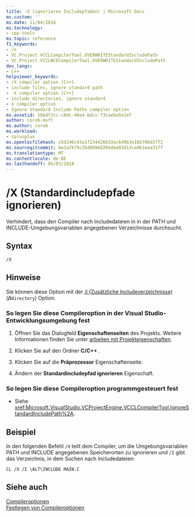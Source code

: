 ```yaml
---
title: -X (ignorieren Includepfaden) | Microsoft Docs
ms.custom: ''
ms.date: 11/04/2016
ms.technology:
- cpp-tools
ms.topic: reference
f1_keywords:
- /x
- VC.Project.VCCLCompilerTool.OVERWRITEStandardIncludePath
- VC.Project.VCCLWCECompilerTool.OVERWRITEStandardIncludePath
dev_langs:
- C++
helpviewer_keywords:
- /X compiler option [C++]
- include files, ignore standard path
- -X compiler option [C++]
- include directories, ignore standard
- X compiler option
- Ignore Standard Include Paths compiler option
ms.assetid: 16bdf2cc-c8dc-46e4-bdcc-f3caeba5e1ef
author: corob-msft
ms.author: corob
ms.workload:
- cplusplus
ms.openlocfilehash: c5d246c43a1f234426b33ac640b3e1bb706d2f72
ms.sourcegitcommit: be2a7679c2bd80968204dee03d13ca961eaa31ff
ms.translationtype: MT
ms.contentlocale: de-DE
ms.lasthandoff: 05/03/2018
---
```

# <a name="x-ignore-standard-include-paths"></a>/X (Standardincludepfade ignorieren)
Verhindert, dass den Compiler nach Includedateien in in der PATH und INCLUDE-Umgebungsvariablen angegebenen Verzeichnisse durchsucht.  
  
## <a name="syntax"></a>Syntax  
  
```  
/X  
```  
  
## <a name="remarks"></a>Hinweise  
 Sie können diese Option mit der [/i (Zusätzliche Includeverzeichnisse)](../../build/reference/i-additional-include-directories.md) (**/i**`directory`) Option.  
  
### <a name="to-set-this-compiler-option-in-the-visual-studio-development-environment"></a>So legen Sie diese Compileroption in der Visual Studio-Entwicklungsumgebung fest  
  
1.  Öffnen Sie das Dialogfeld **Eigenschaftenseiten** des Projekts. Weitere Informationen finden Sie unter [arbeiten mit Projekteigenschaften](../../ide/working-with-project-properties.md).  
  
2.  Klicken Sie auf den Ordner **C/C++** .  
  
3.  Klicken Sie auf die **Präprozessor** Eigenschaftenseite.  
  
4.  Ändern der **Standardincludepfad ignorieren** Eigenschaft.  
  
### <a name="to-set-this-compiler-option-programmatically"></a>So legen Sie diese Compileroption programmgesteuert fest  
  
-   Siehe <xref:Microsoft.VisualStudio.VCProjectEngine.VCCLCompilerTool.IgnoreStandardIncludePath%2A>.  
  
## <a name="example"></a>Beispiel  
 In den folgenden Befehl `/X` teilt dem Compiler, um die Umgebungsvariablen PATH und INCLUDE angegebenen Speicherorten zu ignorieren und `/I` gibt das Verzeichnis, in dem Suchen nach Includedateien:  
  
```  
CL /X /I \ALT\INCLUDE MAIN.C  
```  
  
## <a name="see-also"></a>Siehe auch  
 [Compileroptionen](../../build/reference/compiler-options.md)   
 [Festlegen von Compileroptionen](../../build/reference/setting-compiler-options.md)